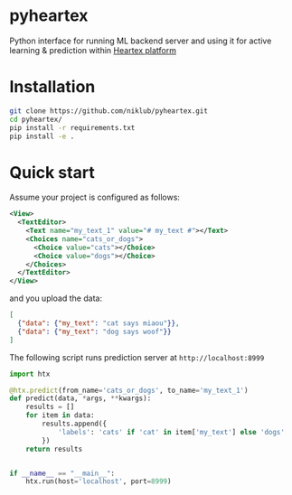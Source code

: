 # pyheartex

Python interface for running ML backend server and using it for active learning & prediction within [Heartex platform](https://www.heartex.net)

# Installation
```bash
git clone https://github.com/niklub/pyheartex.git
cd pyheartex/
pip install -r requirements.txt
pip install -e .
```

# Quick start
Assume your project is configured as follows:
```xml
<View>
  <TextEditor>
    <Text name="my_text_1" value="# my_text #"></Text>
    <Choices name="cats_or_dogs">
      <Choice value="cats"></Choice>
      <Choice value="dogs"></Choice>
    </Choices>
  </TextEditor>
</View>
```
and you upload the data:
```json
[
  {"data": {"my_text": "сat says miaou"}},
  {"data": {"my_text": "dog says woof"}}
]
```
The following script runs prediction server at `http://localhost:8999`

```python
import htx

@htx.predict(from_name='cats_or_dogs', to_name='my_text_1')
def predict(data, *args, **kwargs):
    results = []
    for item in data:
        results.append({
            'labels': 'cats' if 'cat' in item['my_text'] else 'dogs'
        })
    return results


if __name__ == "__main__":
    htx.run(host='localhost', port=8999)
```